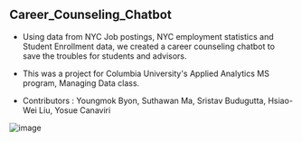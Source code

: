 ## Career_Counseling_Chatbot

- Using data from NYC Job postings, NYC employment statistics and Student Enrollment data, we created a career counseling chatbot to save the troubles for students and advisors.

- This was a project for Columbia University's Applied Analytics MS program, Managing Data class.

- Contributors : Youngmok Byon, Suthawan Ma, Sristav Budugutta, Hsiao-Wei Liu, Yosue Canaviri

![image](https://github.com/byonym/Career_Counseling_Chatbot/assets/63856276/665b2efa-b295-49b6-8e7f-b3a34b4288f2)
